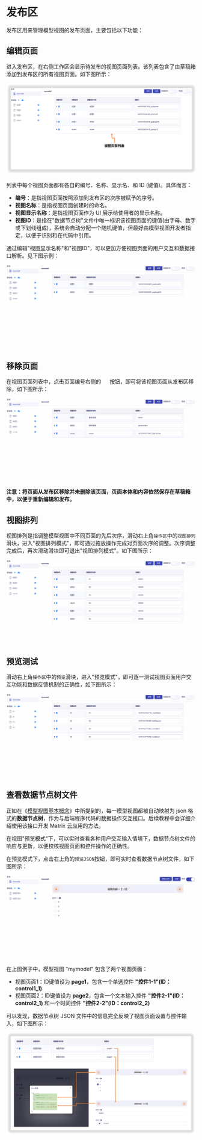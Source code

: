 # 发布区

发布区用来管理模型视图的发布页面，主要包括以下功能：

## 编辑页面

进入发布区，在右侧工作区会显示待发布的视图页面列表。该列表包含了由草稿箱添加到发布区的所有视图页面。如下图所示：

![Matrix.OS](../../../../../media/os/tools/modelview/viewlist.png "发布页面列表")

列表中每个视图页面都有各自的编号、名称、显示名、和 ID (键值)。具体而言：

* **编号**：是指视图页面按照添加到发布区的次序被赋予的序号。
* **视图名称**：是指视图页面创建时的命名。
* **视图显示名称**：是指视图页面作为 UI 展示给使用者的显示名称。
* **视图ID**：是指在"数据节点树"文件中唯一标识该视图页面的键值(由字母、数字或下划线组成)，系统会自动分配一个随机键值，但最好由模型视图开发者指定，以便于识别和在代码中引用。

通过编辑"视图显示名称"和"视图ID"，可以更加方便视图页面的用户交互和数据接口解析。见下图示例：

![Matrix.OS](../../../../../media/os/tools/modelview/editviewlist.gif "编辑页面列表")

## 移除页面

在视图页面列表中，点击页面编号右侧的 <img src="./././././media/logo/deletereleaseview.png" width="15" height="15"> 按钮，即可将该视图页面从发布区移除，如下图所示：

![Matrix.OS](../../../../../media/os/tools/modelview/deletereleaseview.gif "将页面从发布区移除")

**注意：将页面从发布区移除并未删除该页面，页面本体和内容依然保存在草稿箱中，以便于重新编辑和发布。**

## 视图排列

视图排列是指调整模型视图中不同页面的先后次序，滑动右上角`操作区`中的`视图排列`滑块，进入"视图排列模式"，即可通过拖放操作完成对页面次序的调整。次序调整完成后，再次滑动滑块即可退出"视图排列模式"。如下图所示：

![Matrix.OS](../../../../../media/os/tools/modelview/arrangeview.gif "视图排列")

## 预览测试

滑动右上角`操作区`中的`预览`滑块，进入"预览模式"，即可逐一测试视图页面用户交互功能和数据反馈机制的正确性，如下图所示：

![Matrix.OS](../../../../../media/os/tools/modelview/previewmodel.gif "进入视图预览模式")

## 查看数据节点树文件

正如在《[模型视图基本概念](zh-cn/userguide/os/tools/modelview/modelview.md)》中所提到的，每一模型视图都被自动映射为 json 格式的**数据节点树**，作为与后端程序代码的数据操作交互接口。后续教程中会详细介绍使用该接口开发 Matrix 云应用的方法。

在视图"预览模式"下，可以实时查看各种用户交互输入情境下，数据节点树文件的响应与更新，以便校核视图页面和控件操作的正确性。

在预览模式下，点击右上角的`预览JSON`按钮，即可实时查看数据节点树文件，如下图所示：

![Matrix.OS](../../../../../media/os/tools/modelview/viewjson.gif "查看数据节点树文件")

在上图例子中，模型视图 "mymodel" 包含了两个视图页面：

* 视图页面1：ID键值设为 **page1**，包含一个单选控件 **"控件1-1"(ID：control1_1)**
* 视图页面2：ID键值设为 **page2**，包含一个文本输入控件 **"控件2-1"(ID：control2_1)** 和一个时间控件 **"控件2-2"(ID：control2_2)**

可以发现，数据节点树 JSON 文件中的信息完全反映了视图页面设置与控件输入，如下图所示：

![Matrix.OS](../../../../../media/os/tools/modelview/viewjson.png "数据节点树文件示例")